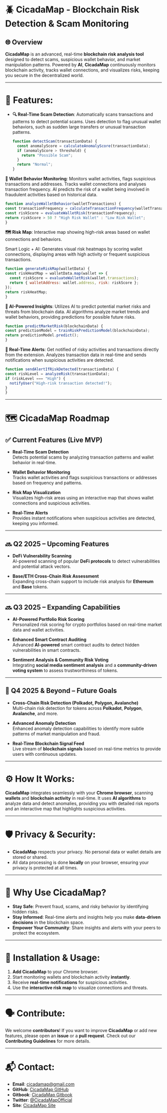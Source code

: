 # 🪲 **CicadaMap** - Blockchain Risk Detection & Scam Monitoring

## 🌐 **Overview**

**CicadaMap** is an advanced, real-time **blockchain risk analysis tool** designed to detect scams, suspicious wallet behavior, and market manipulation patterns. Powered by **AI**, **CicadaMap** continuously monitors blockchain activity, tracks wallet connections, and visualizes risks, keeping you secure in the decentralized world.


---
# 🚀 **Features:**

- **🔍 Real-Time Scam Detection**: Automatically scans transactions and patterns to detect potential scams. Uses detection to flag unusual wallet behaviors, such as sudden large transfers or unusual transaction patterns.

  ```javascript
  function detectScam(transactionData) {
    const anomalyScore = calculateAnomalyScore(transactionData);
    if (anomalyScore > threshold) {
      return "Possible Scam";
    }
    return "Normal";
  }
  ```
**👛 Wallet Behavior Monitoring**: Monitors wallet activities, flags suspicious transactions and addresses. Tracks wallet connections and analyses transaction frequency. AI predicts the risk of a wallet being involved in fraudulent activities based on historical data.


  ```javascript
function analyzeWalletBehavior(walletTransactions) {
  const transactionFrequency = calculateTransactionFrequency(walletTransactions);
  const riskScore = evaluateWalletRisk(transactionFrequency);
  return riskScore > 50 ? "High Risk Wallet" : "Low Risk Wallet";
}
  ```
**🗺️ Risk Map**: Interactive map showing high-risk areas based on wallet connections and behaviors.

Smart Logic + AI:
Generates visual risk heatmaps by scoring wallet connections, displaying areas with high activity or frequent suspicious transactions.

  ```javascript
function generateRiskMap(walletData) {
  const riskHeatMap = walletData.map(wallet => {
    const riskScore = evaluateWalletRisk(wallet.transactions);
    return { walletAddress: wallet.address, risk: riskScore };
  });
  return riskHeatMap;
}
  ```
**🤖 AI-Powered Insights**: Utilizes AI to predict potential market risks and threats from blockchain data. AI algorithms analyze market trends and wallet behaviors, providing predictions for possible future risks.


  ```javascript
function predictMarketRisk(blockchainData) {
  const predictionModel = trainRiskPredictionModel(blockchainData);
  return predictionModel.predict();
}
  ```
**🔔 Real-Time Alerts**: Get notified of risky activities and transactions directly from the extension. Analyzes transaction data in real-time and sends notifications when suspicious activities are detected.


  ```javascript
function sendAlertIfRiskDetected(transactionData) {
  const riskLevel = analyzeRisk(transactionData);
  if (riskLevel === "High") {
    notifyUser("High-risk transaction detected!");
  }
}
  ```
---

# 🗺️ CicadaMap Roadmap

## ✅ **Current Features (Live MVP)**

- **Real-Time Scam Detection**  
  Detects potential scams by analyzing transaction patterns and wallet behavior in real-time.

- **Wallet Behavior Monitoring**  
  Tracks wallet activities and flags suspicious transactions or addresses based on frequency and patterns.

- **Risk Map Visualization**  
  Visualizes high-risk areas using an interactive map that shows wallet connections and suspicious activities.

- **Real-Time Alerts**  
  Provides instant notifications when suspicious activities are detected, keeping you informed.

---

## 🔜 **Q2 2025 – Upcoming Features**

- **DeFi Vulnerability Scanning**  
  AI-powered scanning of popular **DeFi protocols** to detect vulnerabilities and potential attack vectors.

- **Base/ETH Cross-Chain Risk Assessment**  
  Expanding cross-chain support to include risk analysis for **Ethereum** and **Base** tokens.

---

## 🔜 **Q3 2025 – Expanding Capabilities**

- **AI-Powered Portfolio Risk Scoring**  
  Personalized risk scoring for crypto portfolios based on real-time market data and wallet activities.

- **Enhanced Smart Contract Auditing**  
  Advanced **AI-powered** smart contract audits to detect hidden vulnerabilities in smart contracts.

- **Sentiment Analysis & Community Risk Voting**  
  Integrating **social media sentiment analysis** and a **community-driven voting system** to assess trustworthiness of tokens.

---

## 🚧 **Q4 2025 & Beyond – Future Goals**

- **Cross-Chain Risk Detection (Polkadot, Polygon, Avalanche)**  
  Multi-chain risk detection for tokens across **Polkadot**, **Polygon**, **Avalanche**, and more.

- **Advanced Anomaly Detection**  
  Enhanced anomaly detection capabilities to identify more subtle patterns of market manipulation and fraud.

- **Real-Time Blockchain Signal Feed**  
  Live stream of **blockchain signals** based on real-time metrics to provide users with continuous updates.


---

# ⚙️ **How It Works**:

**CicadaMap** integrates seamlessly with your **Chrome browser**, scanning **wallets** and **blockchain activity** in real-time. It uses **AI algorithms** to analyze data and detect anomalies, providing you with detailed risk reports and an interactive map that highlights suspicious activities.


---
# 🛡️ **Privacy & Security**:

- **CicadaMap** respects your privacy. No personal data or wallet details are stored or shared.
- All data processing is done **locally** on your browser, ensuring your privacy is protected at all times.


---
# 🌟 **Why Use CicadaMap?**

- **Stay Safe**: Prevent fraud, scams, and risky behavior by identifying hidden risks.
- **Stay Informed**: Real-time alerts and insights help you make **data-driven decisions** in the blockchain space.
- **Empower Your Community**: Share insights and alerts with your peers to protect the ecosystem.


---
# 🔧 **Installation & Usage**:

1. **Add CicadaMap** to your Chrome browser.
2. Start monitoring wallets and blockchain activity **instantly**.
3. Receive **real-time notifications** for suspicious activities.
4. Use the **interactive risk map** to visualize connections and threats.


---
# 🗣️ **Contribute**:

We welcome **contributors**! If you want to improve **CicadaMap** or add new features, please open an **issue** or a **pull request**. Check out our **Contributing Guidelines** for more details.


---
# 📬 **Contact**:

- **Email**: cicadamap@gmail.com
- **GitHub**: [CicadaMap GitHub](https://github.com/CicadaMap)
- **Gitbook**: [CicadaMap Gitbook](https://cicadametrics.gitbook.io/cicadametrics)
- **Twitter**: [@CicadaMapOfficial](https://twitter.com/CicadaMapOfficial)
- **Site**: [CicadaMap Site](https://discord.gg/YourInvite)
